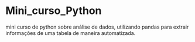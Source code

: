 # Mini_curso_Python
mini curso de python sobre análise de dados, utilizando pandas para extrair informações de uma tabela de maneira automatizada. 
